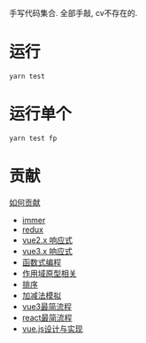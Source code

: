 手写代码集合. 全部手敲, cv不存在的.

# 运行
```shell
yarn test
```
# 运行单个
```shell
yarn test fp
```

# 贡献
[如何贡献](CONTRIBUTE_GUIDE.MD)


+   [immer](immer)
+   [redux](redux)
+   [vue2.x 响应式](vue2reactivity)
+   [vue3.x 响应式](vue3reactivity)
+   [函数式编程](fp)
+   [作用域原型相关](scope_proto)
+   [排序](sort)
+   [加减法模拟](calculator)
+   [vue3最简流程](vue3simplepoc)
+   [react最简流程](reactsimplepoc)
+   [vue.js设计与实现](hcyvue)